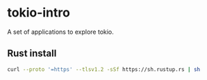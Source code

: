 # tokio-intro

A set of applications to explore tokio.

## Rust install

```bash
curl --proto '=https' --tlsv1.2 -sSf https://sh.rustup.rs | sh
```
